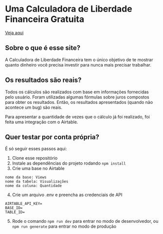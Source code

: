 # Uma Calculadora de Liberdade Financeira Gratuita

[Veja aqui](https://mathdks.github.io/liberdade-financeira/)

## Sobre o que é esse site?

A Calculadora de Liberdade Financeira tem o único objetivo de te mostrar quanto dinheiro você precisa investir para nunca mais precisar trabalhar.

## Os resultados são reais?

Todos os cálculos são realizados com base em informações fornecidas pelo usuário.
Foram utilizadas algumas fórmulas sobre juros compostos para obter os resultados.
Então, os resultados apresentados (quando não acontece um bug) são reais. 

Para apresentar a quantidade de vezes que o cálculo já foi realizado, foi feita uma integração com o Airtable.

## Quer testar por conta própria?

É só seguir esses passos aqui:

1. Clone esse repositório
2. Instale as dependências do projeto rodando `npm install`
3. Crie uma base no Airtable
```
nome da base: Views
nome da tabela: Visualizações
nome da coluna: Quantidade
```
4. Crie um arquivo .env e preencha as credenciais de API
```
AIRTABLE_API_KEY=
BASE_ID=
TABLE_ID=
```
5. Rode o comando `npm run dev` para entrar no modo de desenvolvedor, ou `npm run generate` para entrar no modo de produção